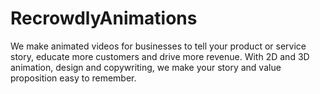 # RecrowdlyAnimations
We make animated videos for businesses to tell your product or service story, educate more customers and drive more revenue. With 2D and 3D animation, design and copywriting, we make your story and value proposition easy to remember.
